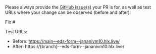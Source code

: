 Please always provide the [GitHub issue(s)](../issues) your PR is for, as well as test URLs where your change can be observed (before and after):

Fix #<gh-issue-id>

Test URLs:
- Before: https://main--eds-form--jananivm10.hlx.live/
- After: https://{branch}--eds-form--jananivm10.hlx.live/
